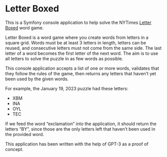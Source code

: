 # Letter Boxed

This is a Symfony console application to help solve the NYTimes [Letter Boxed](https://www.nytimes.com/puzzles/letter-boxed) word game.

Letter Boxed is a word game where you create words from letters in a square grid. Words must be at least 3 letters in length, letters can be reused, and consecutive letters must not come from the same side. The last letter of a word becomes the first letter of the next word. The aim is to use all letters to solve the puzzle in as few words as possible.

This console application accepts a list of one or more words, validates that they follow the rules of the game, then returns any letters that haven’t yet been used by the given words.

For example, the January 19, 2023 puzzle had these letters:

* XBM
* INA
* OYL
* TEC

If we feed the word “exclamation” into the application, it should return the letters “BY”, since those are the only letters left that haven’t been used in the provided word.

This application has been written with the help of GPT-3 as a proof of concept.

